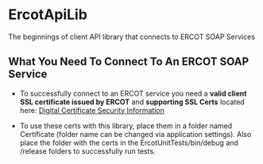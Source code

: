 # ErcotApiLib
The beginnings of client API library that connects to ERCOT SOAP Services

## What You Need To Connect To An ERCOT SOAP Service

- To successfully connect to an ERCOT service you need a **valid client SSL certificate issued by ERCOT** and **supporting SSL Certs** located here:
[Digital Certificate Security Information](http://www.ercot.com/services/mdt/webservices)

- To use these certs with this library, place them in a folder named Certificate (folder name can be changed via application settings). Also place the folder with the certs in the ErcotUnitTests/bin/debug and /release folders to successfully run tests.


